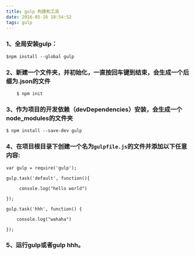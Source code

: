 ```yaml
---
title: gulp 构建和工具
date: 2016-05-16 18:54:52
tags: gulp
---
```

### 1、全局安装gulp：
	$npm install --global gulp
	
### 2、新建一个文件夹，并初始化，一直按回车键到结束，会生成一个后缀为.json的文件
		$ npm init 
		
### 3、作为项目的开发依赖（devDependencies）安装，会生成一个node_modules的文件夹
	$ npm install --save-dev gulp
		
### 4、在项目根目录下创建一个名为`gulpfile.js`的文件并添加以下任意内容:
	var gulp = require('gulp');

	gulp.task('default', function(){
 	 
 		 console.log("hello world")
	
	});
	
	gulp.task('hhh', function() {
 	 
 	 	console.log("wahaha")
 		
	});

### 5、运行gulp或者gulp hhh。
	